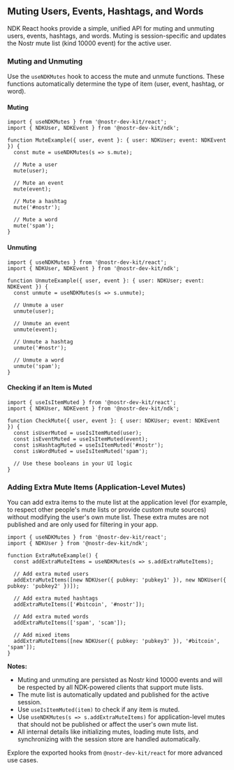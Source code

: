 ## Muting Users, Events, Hashtags, and Words

NDK React hooks provide a simple, unified API for muting and unmuting users, events, hashtags, and words. Muting is session-specific and updates the Nostr mute list (kind 10000 event) for the active user.

### Muting and Unmuting

Use the `useNDKMutes` hook to access the mute and unmute functions. These functions automatically determine the type of item (user, event, hashtag, or word).

#### Muting

```tsx
import { useNDKMutes } from '@nostr-dev-kit/react';
import { NDKUser, NDKEvent } from '@nostr-dev-kit/ndk';

function MuteExample({ user, event }: { user: NDKUser; event: NDKEvent }) {
  const mute = useNDKMutes(s => s.mute);

  // Mute a user
  mute(user);

  // Mute an event
  mute(event);

  // Mute a hashtag
  mute('#nostr');

  // Mute a word
  mute('spam');
}
```

#### Unmuting

```tsx
import { useNDKMutes } from '@nostr-dev-kit/react';
import { NDKUser, NDKEvent } from '@nostr-dev-kit/ndk';

function UnmuteExample({ user, event }: { user: NDKUser; event: NDKEvent }) {
  const unmute = useNDKMutes(s => s.unmute);

  // Unmute a user
  unmute(user);

  // Unmute an event
  unmute(event);

  // Unmute a hashtag
  unmute('#nostr');

  // Unmute a word
  unmute('spam');
}
```

#### Checking if an Item is Muted

```tsx
import { useIsItemMuted } from '@nostr-dev-kit/react';
import { NDKUser, NDKEvent } from '@nostr-dev-kit/ndk';

function CheckMute({ user, event }: { user: NDKUser; event: NDKEvent }) {
  const isUserMuted = useIsItemMuted(user);
  const isEventMuted = useIsItemMuted(event);
  const isHashtagMuted = useIsItemMuted('#nostr');
  const isWordMuted = useIsItemMuted('spam');

  // Use these booleans in your UI logic
}
```

### Adding Extra Mute Items (Application-Level Mutes)

You can add extra items to the mute list at the application level (for example, to respect other people's mute lists or provide custom mute sources) without modifying the user's own mute list. These extra mutes are not published and are only used for filtering in your app.

```tsx
import { useNDKMutes } from '@nostr-dev-kit/react';
import { NDKUser } from '@nostr-dev-kit/ndk';

function ExtraMuteExample() {
  const addExtraMuteItems = useNDKMutes(s => s.addExtraMuteItems);

  // Add extra muted users
  addExtraMuteItems([new NDKUser({ pubkey: 'pubkey1' }), new NDKUser({ pubkey: 'pubkey2' })]);

  // Add extra muted hashtags
  addExtraMuteItems(['#bitcoin', '#nostr']);

  // Add extra muted words
  addExtraMuteItems(['spam', 'scam']);

  // Add mixed items
  addExtraMuteItems([new NDKUser({ pubkey: 'pubkey3' }), '#bitcoin', 'spam']);
}
```

**Notes:**
- Muting and unmuting are persisted as Nostr kind 10000 events and will be respected by all NDK-powered clients that support mute lists.
- The mute list is automatically updated and published for the active session.
- Use `useIsItemMuted(item)` to check if any item is muted.
- Use `useNDKMutes(s => s.addExtraMuteItems)` for application-level mutes that should not be published or affect the user's own mute list.
- All internal details like initializing mutes, loading mute lists, and synchronizing with the session store are handled automatically.

Explore the exported hooks from `@nostr-dev-kit/react` for more advanced use cases.